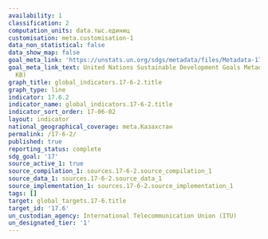 ```yaml
---
availability: 1
classification: 2
computation_units: data.тыс.единиц
customisation: meta.customisation-1
data_non_statistical: false
data_show_map: false
goal_meta_link: 'https://unstats.un.org/sdgs/metadata/files/Metadata-17-06-02.pdf '
goal_meta_link_text: United Nations Sustainable Development Goals Metadata (PDF 211
  KB)
graph_title: global_indicators.17-6-2.title
graph_type: line
indicator: 17.6.2
indicator_name: global_indicators.17-6-2.title
indicator_sort_order: 17-06-02
layout: indicator
national_geographical_coverage: meta.Казахстан
permalink: /17-6-2/
published: true
reporting_status: complete
sdg_goal: '17'
source_active_1: true
source_compilation_1: sources.17-6-2.source_compilation_1
source_data_1: sources.17-6-2.source_data_1
source_implementation_1: sources.17-6-2.source_implementation_1
tags: []
target: global_targets.17-6.title
target_id: '17.6'
un_custodian_agency: International Telecommunication Union (ITU)
un_designated_tier: '1'
---
```

